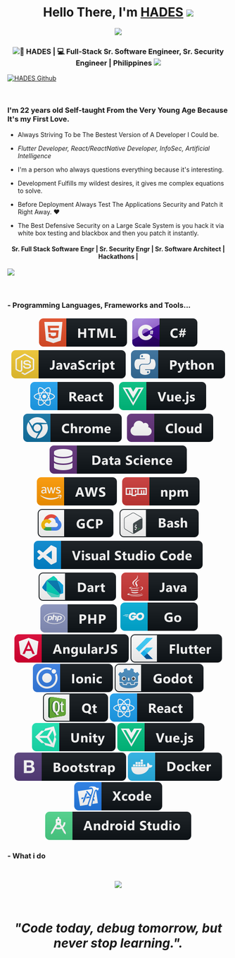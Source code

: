 <div align="center">
   <h1>Hello There, I'm <a href="https://h4d3zs.github.io/Website_Personal_Portfolio/">HADES</a> <img src="https://media.giphy.com/media/hvRJCLFzcasrR4ia7z/giphy.gif" width="25px"> </h1>
   
   
   <img src="https://pronoun.cyou/x/y?subject=He&object=Him&height=20"> 
</div>

<div align="center">
<h3 align="center"><img src="https://media.giphy.com/media/WUlplcMpOCEmTGBtBW/giphy.gif" width="30">🙎 HADES | 💻 Full-Stack Sr. Software Engineer, Sr. Security Engineer |  Philippines  <img src="https://media.giphy.com/media/WUlplcMpOCEmTGBtBW/giphy.gif" width="30"></h3>
</div>


<p align="center">
  
   <a align="center" href="https://badges.pufler.dev/visits/H4D3ZS/H4D3ZS/"> <img alt="HADES Github" src="https://badges.pufler.dev/visits/H4D3ZS/H4D3ZS/"> </a>
 </p>
 

 
 
<br />
<p align="center">
  <h3> I'm 22 years old Self-taught From the Very Young Age Because It's my First Love.</h3>
</p>

 - Always Striving To be The Bestest Version of A Developer I Could be.
 
 - <i>Flutter Developer, React/ReactNative Developer, InfoSec, Artificial Intelligence</i>
   
 -  I'm a person who always questions everything because it's interesting.

 -  Development Fulfills my wildest desires, it gives me complex equations to solve.

 -  Before Deployment Always Test The Applications Security and Patch it Right Away. :heart:
 
 -  The Best Defensive Security on a Large Scale System is you hack it via white box testing and blackbox and then you patch it instantly.
 

 <p align="center" &ensp>
  <h4 align="center">  Sr. Full Stack Software Engr | Sr. Security Engr | Sr. Software Architect | Hackathons |</h4>
   </p>




<!--  -->

<!-- <p align="center" >
<a href="https://github.com/anuraghazra/github-readme-stats"> 
    <img  src="https://github-readme-stats.vercel.app/api?username=H4D3ZS&&show_icons=true&theme=radical"/>
   
  </a> -->

<a>
<img  src="https://gh-stats-card.cyclic.app/api/H4D3ZS"/>
   </a>
   
</p>

<br />

### - Programming Languages, Frameworks and Tools...

<p align="center">
  <!-- For more icons please follow  https://github.com/MikeCodesDotNET/ColoredBadges -->
  <img src="https://raw.githubusercontent.com/8bithemant/8bithemant/master/svg/dev/languages/html.svg" alt="html" style="vertical-align:top; margin:4px">    
  <img src="https://raw.githubusercontent.com/8bithemant/8bithemant/master/svg/dev/languages/csharp.svg" alt="csharp" style="vertical-align:top; margin:4px">
  <img src="https://raw.githubusercontent.com/8bithemant/8bithemant/master/svg/dev/languages/js.svg" alt="js" style="vertical-align:top; margin:4px">
  <img src="https://raw.githubusercontent.com/8bithemant/8bithemant/master/svg/dev/languages/python.svg" alt="python" style="vertical-align:top; margin:4px">
  <img src="https://raw.githubusercontent.com/8bithemant/8bithemant/master/svg/dev/frameworks/react.svg" alt="react" style="vertical-align:top; margin:4px">
  <img src="https://raw.githubusercontent.com/8bithemant/8bithemant/master/svg/dev/frameworks/vue.svg" alt="vue" style="vertical-align:top; margin:4px">
  <img src="https://raw.githubusercontent.com/8bithemant/8bithemant/master/svg/dev/misc/chrome.svg" alt="chrome" style="vertical-align:top; margin:4px">
  <img src="https://raw.githubusercontent.com/8bithemant/8bithemant/master/svg/dev/misc/cloud.svg" alt="cloud" style="vertical-align:top; margin:4px">
  <img src="https://raw.githubusercontent.com/8bithemant/8bithemant/master/svg/dev/misc/datascience.svg" alt="datascience" style="vertical-align:top; margin:4px">
  <img src="https://raw.githubusercontent.com/8bithemant/8bithemant/master/svg/dev/services/aws.svg" alt="aws" style="vertical-align:top; margin:4px">
  <img src="https://raw.githubusercontent.com/8bithemant/8bithemant/master/svg/dev/services/npm.svg" alt="npm" style="vertical-align:top; margin:4px">
  <img src="https://raw.githubusercontent.com/8bithemant/8bithemant/master/svg/dev/services/gcp.svg" alt="gcp" style="vertical-align:top; margin:4px">
  <img src="https://raw.githubusercontent.com/8bithemant/8bithemant/master/svg/dev/tools/bash.svg" alt="bash" style="vertical-align:top; margin:4px">
  <img src="https://raw.githubusercontent.com/8bithemant/8bithemant/master/svg/dev/tools/visualstudio_code.svg" alt="vscode" style="vertical-align:top; margin:4px">
 <img src="https://raw.githubusercontent.com/H4D3ZS/H4D3ZS/main/svg/dev/languages/dart_colour.svg" alt="dart" style="vertical-align:top; margin:4px">
 <img src="https://raw.githubusercontent.com/H4D3ZS/H4D3ZS/main/svg/dev/languages/java.svg" alt="java" 
  style="vertical-align:top; margin:4px">
 <img src="https://raw.githubusercontent.com/H4D3ZS/H4D3ZS/main/svg/dev/languages/php.svg" alt="php" 
  style="vertical-align:top; margin:4px">
<img src="https://raw.githubusercontent.com/H4D3ZS/H4D3ZS/main/svg/dev/languages/go.svg" alt="golang">
<img src="https://raw.githubusercontent.com/H4D3ZS/H4D3ZS/main/svg/dev/frameworks/angular.svg" alt="angular">
<img src="https://raw.githubusercontent.com/H4D3ZS/H4D3ZS/main/svg/dev/frameworks/flutter.svg" alt="flutter">
<img src="https://raw.githubusercontent.com/H4D3ZS/H4D3ZS/main/svg/dev/frameworks/ionic.svg" alt="ionic">
<img src="https://raw.githubusercontent.com/H4D3ZS/H4D3ZS/main/svg/dev/frameworks/godot.svg" alt="godot">
<img src="https://raw.githubusercontent.com/H4D3ZS/H4D3ZS/main/svg/dev/frameworks/qt.svg" alt="qt">
<img src="https://raw.githubusercontent.com/H4D3ZS/H4D3ZS/main/svg/dev/frameworks/react.svg" alt="react">
<img src="https://raw.githubusercontent.com/H4D3ZS/H4D3ZS/main/svg/dev/frameworks/unity.svg" alt="unity">
<img src="https://raw.githubusercontent.com/H4D3ZS/H4D3ZS/main/svg/dev/frameworks/vue.svg" alt="vuejs">
<img src="https://raw.githubusercontent.com/H4D3ZS/H4D3ZS/main/svg/dev/frameworks/bootstrap.svg" alt="boostrap">
<img src="https://raw.githubusercontent.com/H4D3ZS/H4D3ZS/main/svg/dev/tools/docker.svg" alt="docker">
<img src="https://raw.githubusercontent.com/H4D3ZS/H4D3ZS/main/svg/dev/tools/xcode.svg" alt="xcode">
<img src="https://raw.githubusercontent.com/H4D3ZS/H4D3ZS/main/svg/dev/tools/android_studio.svg" alt="android studio">
  


</p>



 ### - What i do

<br />

<p align="center">
   <img src="https://media.giphy.com/media/f9XgHHnPnDjOF1hWpl/giphy.gif" />
   </p>


   
   
<br />

<h1 align='center'><i>"Code today, debug tomorrow, but never stop learning.".</i></h1>

